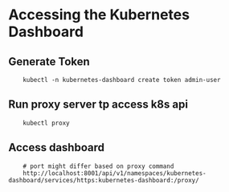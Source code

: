 # Accessing the Kubernetes Dashboard
## Generate Token
```
    kubectl -n kubernetes-dashboard create token admin-user
```

## Run proxy server tp access k8s api
```
    kubectl proxy
```
## Access dashboard
```
    # port might differ based on proxy command
    http://localhost:8001/api/v1/namespaces/kubernetes-dashboard/services/https:kubernetes-dashboard:/proxy/
```